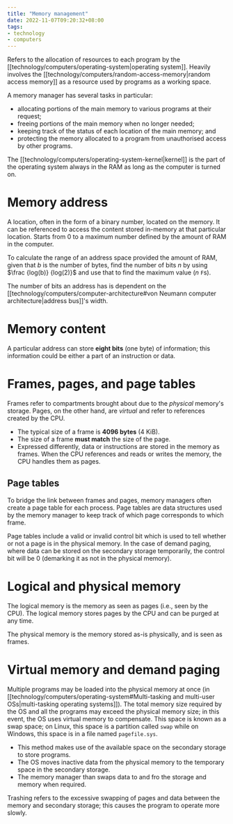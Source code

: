 ```yaml
---
title: "Memory management"
date: 2022-11-07T09:20:32+08:00
tags:
- technology
- computers
---
```


Refers to the allocation of resources to each program by the [[technology/computers/operating-system|operating system]]. Heavily involves the [[technology/computers/random-access-memory|random access memory]] as a resource used by programs as a working space.

A memory manager has several tasks in particular:
- allocating portions of the main memory to various programs at their request;
- freeing portions of the main memory when no longer needed;
- keeping track of the status of each location of the main memory; and
- protecting the memory allocated to a program from unauthorised access by other programs.

The [[technology/computers/operating-system-kernel|kernel]] is the part of the operating system always in the RAM as long as the computer is turned on.

# Memory address

A location, often in the form of a binary number, located on the memory. It can be referenced to access the content stored in-memory at that particular location. Starts from 0 to a maximum number defined by the amount of RAM in the computer.

To calculate the range of an address space provided the amount of RAM, given that $b$ is the number of bytes, find the number of bits $n$ by using $\frac {log(b)} {log(2)}$ and use that to find the maximum value ($n$ `F`s).

The number of bits an address has is dependent on the [[technology/computers/computer-architecture#von Neumann computer architecture|address bus]]'s width.

# Memory content

A particular address can store **eight bits** (one byte) of information; this information could be either a part of an instruction or data.

# Frames, pages, and page tables

Frames refer to compartments brought about due to the *physical* memory's storage. Pages, on the other hand, are *virtual* and refer to references created by the CPU.
- The typical size of a frame is **4096 bytes** (4 KiB).
- The size of a frame **must match** the size of the page.
- Expressed differently, data or instructions are stored in the memory as frames. When the CPU references and reads or writes the memory, the CPU handles them as pages.

## Page tables

To bridge the link between frames and pages, memory managers often create a page table for each process. Page tables are data structures used by the memory manager to keep track of which page corresponds to which frame.

Page tables include a valid or invalid control bit which is used to tell whether or not a page is in the physical memory. In the case of demand paging, where data can be stored on the secondary storage temporarily, the control bit will be 0 (demarking it as not in the physical memory).

# Logical and physical memory

The logical memory is the memory as seen as pages (i.e., seen by the CPU). The logical memory stores pages by the CPU and can be purged at any time.

The physical memory is the memory stored as-is physically, and is seen as frames.

# Virtual memory and demand paging

Multiple programs may be loaded into the physical memory at once (in [[technology/computers/operating-system#Multi-tasking and multi-user OSs|multi-tasking operating systems]]). The total memory size required by the OS and all the programs may exceed the physical memory size; in this event, the OS uses virtual memory to compensate. This space is known as a swap space; on Linux, this space is a partition called `swap` while on Windows, this space is in a file named `pagefile.sys`.
- This method makes use of the available space on the secondary storage to store programs.
- The OS moves inactive data from the physical memory to the temporary space in the secondary storage.
- The memory manager than swaps data to and fro the storage and memory when required.

Trashing refers to the excessive swapping of pages and data between the memory and secondary storage; this causes the program to operate more slowly.